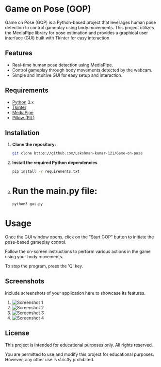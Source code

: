 # Game on Pose (GOP)

Game on Pose (GOP) is a Python-based project that leverages human pose detection to control gameplay using body movements. This project utilizes the MediaPipe library for pose estimation and provides a graphical user interface (GUI) built with Tkinter for easy interaction.

## Features

- Real-time human pose detection using MediaPipe.
- Control gameplay through body movements detected by the webcam.
- Simple and intuitive GUI for easy setup and interaction.

## Requirements

- [Python](https://www.python.org/downloads/) 3.x
- [Tkinter](https://docs.python.org/3/library/tkinter.html)
- [MediaPipe](https://github.com/google/mediapipe)
- [Pillow (PIL)](https://pillow.readthedocs.io/en/stable/)

## Installation

1. **Clone the repository:**

   ```bash
   git clone https://github.com/Lakshman-kumar-121/Game-on-pose
   
2. **Install the required Python dependencies**
   
   ```bash
   pip install -r requirements.txt

3. # Run the main.py file:

   ```bash
   python3 gui.py

# Usage

Once the GUI window opens, click on the "Start GOP" button to initiate the pose-based gameplay control.

Follow the on-screen instructions to perform various actions in the game using your body movements.

To stop the program, press the 'Q' key.

## Screenshots

Include screenshots of your application here to showcase its features.

1. ![Screenshot 1](https://github.com/Lakshman-kumar-121/Game-on-pose/blob/main/images/1.jpg)
2. ![Screenshot 2](https://github.com/Lakshman-kumar-121/Game-on-pose/blob/main/images/2.jpg)
3. ![Screenshot 3](https://github.com/Lakshman-kumar-121/Game-on-pose/blob/main/images/3.jpg)
4. ![Screenshot 4](https://github.com/Lakshman-kumar-121/Game-on-pose/blob/main/images/4.jpg)


## License

This project is intended for educational purposes only. All rights reserved.

You are permitted to use and modify this project for educational purposes. However, any other use is strictly prohibited.


